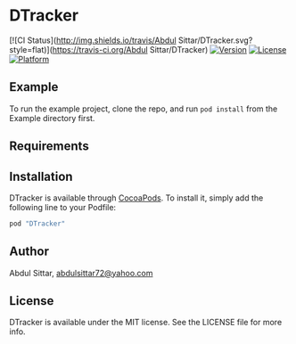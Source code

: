 # DTracker

[![CI Status](http://img.shields.io/travis/Abdul Sittar/DTracker.svg?style=flat)](https://travis-ci.org/Abdul Sittar/DTracker)
[![Version](https://img.shields.io/cocoapods/v/DTracker.svg?style=flat)](http://cocoapods.org/pods/DTracker)
[![License](https://img.shields.io/cocoapods/l/DTracker.svg?style=flat)](http://cocoapods.org/pods/DTracker)
[![Platform](https://img.shields.io/cocoapods/p/DTracker.svg?style=flat)](http://cocoapods.org/pods/DTracker)

## Example

To run the example project, clone the repo, and run `pod install` from the Example directory first.

## Requirements

## Installation

DTracker is available through [CocoaPods](http://cocoapods.org). To install
it, simply add the following line to your Podfile:

```ruby
pod "DTracker"
```

## Author

Abdul Sittar, abdulsittar72@yahoo.com

## License

DTracker is available under the MIT license. See the LICENSE file for more info.
